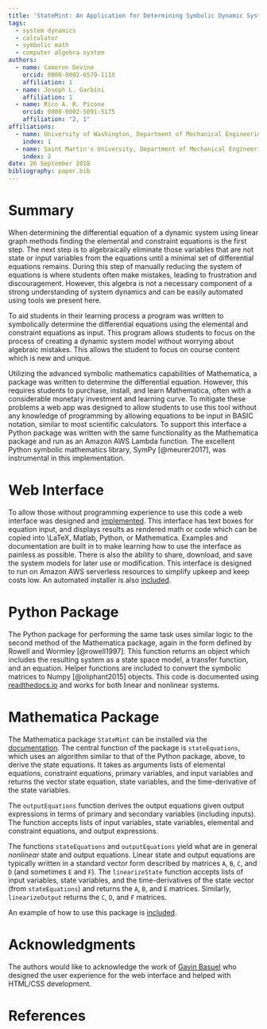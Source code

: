 ```yaml
---
title: 'StateMint: An Application for Determining Symbolic Dynamic System Models using Linear Graph Methods'
tags:
  - system dynamics
  - calculator
  - symbolic math
  - computer algebra system
authors:
  - name: Cameron Devine
    orcid: 0000-0002-6579-111X
    affiliation: 1
  - name: Joseph L. Garbini
    affiliation: 1
  - name: Rico A. R. Picone
    orcid: 0000-0002-5091-5175
    affiliation: "2, 1"
affiliations:
  - name: University of Washington, Department of Mechanical Engineering
    index: 1
  - name: Saint Martin's University, Department of Mechanical Engineering
    index: 2
date: 26 September 2018
bibliography: paper.bib
---
```


# Summary

When determining the differential equation of a dynamic system using linear graph methods finding the elemental and constraint equations is the first step.
The next step is to algebraically eliminate those variables that are not state or input variables from the equations until a minimal set of differential equations remains.
During this step of manually reducing the system of equations is where students often make mistakes, leading to frustration and discouragement.
However, this algebra is not a necessary component of a strong understanding of system dynamics and can be easily automated using tools we present here.


To aid students in their learning process a program was written to symbolically determine the differential equations using the elemental and constraint equations as input.
This program allows students to focus on the process of creating a dynamic system model without worrying about algebraic mistakes.
This allows the student to focus on course content which is new and unique.

Utilizing the advanced symbolic mathematics capabilities of Mathematica, a package was written to determine the differential equation.
However, this requires students to purchase, install, and learn Mathematica, often with a considerable monetary investment and learning curve.
To mitigate these problems a web app was designed to allow students to use this tool without any knowledge of programming by allowing equations to be input in BASIC notation, similar to most scientific calculators.
To support this interface a Python package was written with the same functionality as the Mathematica package and run as an Amazon AWS Lambda function.
The excellent Python symbolic mathematics library, SymPy [@meurer2017], was instrumental in this implementation.

# Web Interface

To allow those without programming experience to use this code a web interface was designed and [implemented](http://statum.camerondevine.me/).
This interface has text boxes for equation input, and displays results as rendered math or code which can be copied into \LaTeX, Matlab, Python, or Mathematica.
Examples and documentation are built in to make learning how to use the interface as painless as possible.
There is also the ability to share, download, and save the system models for later use or modification.
This interface is designed to run on Amazon AWS serverless resources to simplify upkeep and keep costs low.
An automated installer is also [included](https://github.com/CameronDevine/Statum/tree/master/web).

# Python Package

The Python package for performing the same task uses similar logic to the second method of the Mathematica package, again in the form defined by Rowell and Wormley [@rowell1997].
This function returns an object which includes the resulting system as a state space model, a transfer function, and an equation.
Helper functions are included to convert the symbolic matrices to Numpy [@oliphant2015] objects.
This code is documented using [readthedocs.io](https://statum.readthedocs.io/en/latest/) and works for both linear and nonlinear systems.

# Mathematica Package

The Mathematica package `StateMint` can be installed via the [documentation](https://github.com/CameronDevine/Statum/blob/master/mathematica/README.md). The central function of the package is `stateEquations`, which uses an algorithm similar to that of the Python package, above, to derive the state equations. It takes as arguments lists of elemental equations, constraint equations, primary variables, and input variables and returns the vector state equation, state variables, and the time-derivative of the state variables.

The `outputEquations` function derives the output equations given output expressions in terms of primary and secondary variables (including inputs). The function accepts lists of input variables, state variables, elemental and constraint equations, and output expressions.

The functions `stateEquations` and `outputEquations` yield what are in general *nonlinear* state and output equations. Linear state and output equations are typically written in a standard vector form described by matrices `A`, `B`, `C`, and `D` (and sometimes `E` and `F`). The `linearizeState` function accepts lists of input variables, state variables, and the time-derivatives of the state vector (from `stateEquations`) and returns the `A`, `B`, and `E` matrices. Similarly, `linearizeOutput` returns the `C`, `D`, and `F` matrices.

An example of how to use this package is [included](https://github.com/CameronDevine/Statum/blob/master/mathematica/Example.nb).

# Acknowledgments

The authors would like to acknowledge the work of [Gavin Basuel](https://www.gavinbasuel.com/) who designed the user experience for the web interface and helped with HTML/CSS development.

# References

<!--stackedit_data:
eyJkaXNjdXNzaW9ucyI6eyJTUjhYckl2em11VWpGY1paIjp7In
N0YXJ0Ijo2NjUsImVuZCI6ODIwLCJ0ZXh0IjoiV2hlbiBkZXRl
cm1pbmluZyB0aGUgZGlmZmVyZW50aWFsIGVxdWF0aW9uIG9mIG
EgZHluYW1pYyBzeXN0ZW0gdXNpbmcgbGluZWFyIGdyYeKApiJ9
LCJrSXRMMVFWQkhJeWttVEJ0Ijp7InN0YXJ0IjoxMjkyLCJlbm
QiOjE0NjMsInRleHQiOiJUbyBhaWQgc3R1ZGVudHMgaW4gdGhl
aXIgbGVhcm5pbmcgcHJvY2VzcyBhIHByb2dyYW0gd2FzIHdyaX
R0ZW4gdG8gc3ltYm9saWNhbGx54oCmIn0sInZBaUExS2dBQm1r
WU9jTWUiOnsic3RhcnQiOjIxMDksImVuZCI6MjEyMywidGV4dC
I6IkJBU0lDIG5vdGF0aW9uIn19LCJjb21tZW50cyI6eyJSeUxq
azJxTGNyOERzOEpkIjp7ImRpc2N1c3Npb25JZCI6IlNSOFhySX
Z6bXVVakZjWloiLCJzdWIiOiJnbzoxMDI5MDU0MzU1MzA4OTY0
NzQ4MDAiLCJ0ZXh0IjoiSSdtIGEgYmlnIGJlbGlldmVyIHRoYX
QgeW91ciBmaXJzdCBzZW50ZW5jZSBzaG91bGQgdHJ5IHRvIGNv
bnZleSB0aGUgbWFpbiBwb2ludCBvZiB5b3VyIHBhcGVyLiBUaG
lzIGlzIG1vcmUgb2YgYW4gXCJpbnRyb2R1Y3Rpb25cIiBzZWN0
aW9uIHNlbnRlbmNlLCBhcyBhcmUgdGhvc2UgdGhhdCBmb2xsb3
cgaXQuIFBlcmhhcHMgdGhpcyAqaXMqIGVmZmVjdGl2ZWx5IHRo
ZSBpbnRyb2R1Y3Rpb24gYW5kIHRoZXJlJ3MgYSBzZXBhcmF0ZS
BhYnN0cmFjdCAuLi4gaWYgc28sIHRoYXQncyBmaW5lLiIsImNy
ZWF0ZWQiOjE1NDM3MTkxMDI4MzB9LCJ6ZGh3Y01aaWVEV3JJcG
tDIjp7ImRpc2N1c3Npb25JZCI6IlNSOFhySXZ6bXVVakZjWloi
LCJzdWIiOiJnbzoxMDI5MDU0MzU1MzA4OTY0NzQ4MDAiLCJ0ZX
h0IjoiSSdtIGdvaW5nIHRvIGNvbnRpbnVlIGNvbW1lbnRpbmcg
YXMgaWYgdGhpcyB0ZXh0IGlzIHByZWNlZGVkIGJ5IGFuIGFic3
RyYWN0IG9mIHNvbWUgc29ydC4iLCJjcmVhdGVkIjoxNTQzNzE5
MjAxODA4fSwiNEJyY05qc0RseFNiTGxNNiI6eyJkaXNjdXNzaW
9uSWQiOiJrSXRMMVFWQkhJeWttVEJ0Iiwic3ViIjoiZ286MTAy
OTA1NDM1NTMwODk2NDc0ODAwIiwidGV4dCI6IldlIGNhbiBub3
cgYmUgbW9yZSBzcGVjaWZpYywgaGVyZS4gV2UgaGF2ZSBhbHJl
YWR5IGludHJvZHVjZWQgdGhlIGVxdWF0aW9ucyBhbmQgdGhlIH
Rhc2sgb2YgYXV0b21hdGlvbi4iLCJjcmVhdGVkIjoxNTQzNzIw
MDYzNjkyfSwiRXVPVXZiRmlINXFUbktRMCI6eyJkaXNjdXNzaW
9uSWQiOiJ2QWlBMUtnQUJta1lPY01lIiwic3ViIjoiZ2g6MTAz
OTQ4OTYiLCJ0ZXh0IjoiU2hvdWxkIHdlIGNpdGUgQkFTSUMgbm
90YXRpb24/IEkgZm91bmQgaXQgb24gV2lraXBlZGlhLCAgXG5b
aHR0cHM6Ly9lbi53aWtpcGVkaWEub3JnL3dpa2kvQ2FsY3VsYX
Rvcl9pbnB1dF9tZXRob2RzI0JBU0lDX25vdGF0aW9uXShodHRw
czovL2VuLndpa2lwZWRpYS5vcmcvd2lraS9DYWxjdWxhdG9yX2
lucHV0X21ldGhvZHMjQkFTSUNfbm90YXRpb24pIiwiY3JlYXRl
ZCI6MTU0Mzk1Mzc1NDY0OX19LCJoaXN0b3J5IjpbODkwNzQwNj
UsNjcwNDQ3NzEsLTIyOTEzNTc2OSwtMTEyMzM5MjA1NCwtODg3
MzAxODIsMjEwMTkyNDY4NSw2MDIwNzk3ODAsMTA4NTMwNzM4Mi
wtMTQ1MTc3OTQyMywtMTAwOTk1ODAyNyw0ODQyNDgyMTgsMTEz
MjIyMzg5MywtNTYwMzg3MjU1LC0zMzI2MjE3MDYsMTY4MjUzMD
Q5MywtMTQ5MjkwOTU3LDQyMzY2MDExLC0yNTY5NjU4MzcsLTEy
MDE5MTA0NTIsMjA5ODc3NTk2MF19
-->